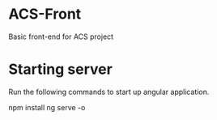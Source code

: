 # ACS-Front
Basic front-end for ACS project

# Starting server
Run the following commands to start up angular application.

npm install
ng serve -o
